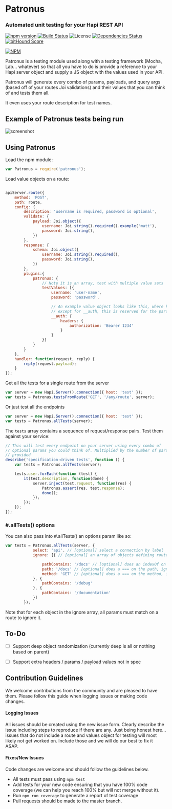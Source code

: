 # Patronus
### Automated unit testing for your Hapi REST API

[![npm version](https://badge.fury.io/js/patronus.svg)](http://badge.fury.io/js/patronus)
[![Build Status](https://travis-ci.org/appersonlabs/patronus.svg?branch=master)](https://travis-ci.org/appersonlabs/patronus)
![License](https://img.shields.io/badge/license-MIT-blue.svg)
[![Dependencies Status](https://david-dm.org/appersonlabs/patronus.svg)](https://david-dm.org/appersonlabs/patronus)
[![bitHound Score](https://www.bithound.io/github/appersonlabs/patronus/badges/score.svg)](https://www.bithound.io/github/appersonlabs/patronus)

[![NPM](https://nodei.co/npm/patronus.png?downloads=true)](https://nodei.co/npm/patronus/)

Patronus is a testing module used along with a testing framework (Mocha, Lab... whatever) so that all you have to do is provide a reference to your Hapi server object and supply a JS object with the values used in your API.

Patronus will generate every combo of params, payloads, and query args (based off of your routes Joi validations) and their values that you can think of and tests them all.

It even uses your route description for test names.

## Example of Patronus tests being run

![screenshot](https://s3.amazonaws.com/f.cl.ly/items/2o1Q1X3v1545360t3M0t/Screen%20Shot%202015-03-12%20at%201.57.58%20PM.png)

## Using Patronus

Load the npm module:

```javascript
var Patronus = require('patronus');
```

Load value objects on a route:

```javascript

apiServer.route({
    method: 'POST',
    path: route,
    config: {
        description: 'username is required, password is optional',
        validate: {
            payload: Joi.object({
                username: Joi.string().required().example('matt'),
                password: Joi.string(),
            })
        },
        response: {
            schema: Joi.object({
                username: Joi.string().required(),
                password: Joi.string(),
            })
        },
        plugins:{
            patronus: {
                // Note it is an array, test with multiple value sets
                testValues: [{
                    username: 'user-name',
                    password: 'password',

                    // An example value object looks like this, where keys are param/payload/query names
                    // except for __auth, this is reserved for the params used for authentication
                    __auth: {
                        headers: {
                            authorization: 'Bearer 1234'
                        }
                    }
                }]
            }
        }
    },
    handler: function(request, reply) {
        reply(request.payload);
    }
});

```

Get all the tests for a single route from the server
```javascript
var server = new Hapi.Server().connection({ host: 'test' });
var tests = Patronus.testsFromRoute('GET', '/any/route', server);

```


Or just test all the endpoints
```javascript
var server = new Hapi.Server().connection({ host: 'test' });
var tests = Patronus.allTests(server);

```


The `tests` array contains a sequence of request/response pairs.  Test them against your service:

```javascript
// This will test every endpoint on your server using every combo of
// optional params you could think of. Multiplied by the number of param combos you
// provided
describe('specification-driven tests', function () {
    var tests = Patronus.allTests(server);

    tests.user.forEach(function (test) {
        it(test.description, function(done) {
            server.inject(test.request, function(res) {
                Patronus.assert(res, test.response);
                done();
            });
        });
    });
});
```
### #.allTests() options
You can also pass into #.allTests() an options param like so:
```javascript
var tests = Patronus.allTests(server, {
            select: 'api', // [optional] select a connection by label
            ignore: [{ // [optional] an array of objects defining routes you dont want to test

                pathContains: '/docs' // [optional] does an indexOf on the path, ignoring matches
                path: '/docs' // [optional] does a === on the path, ignoring matches
                method: 'GET' // [optional] does a === on the method, ignoring matches
            }, {
                pathContains: '/debug'
            }, {
                pathContains: '/documentation'
            }]
        });
```
Note that for each object in the ignore array, all params must match on a route to ignore it.

## To-Do
- [ ] Support deep object randomization (currently deep is all or nothing based on parent)
- [ ] Support extra headers / params / payload values not in spec


## Contribution Guidelines
We welcome contributions from the community and are pleased to have them. Please follow this guide when logging issues or making code changes.

#### Logging Issues

All issues should be created using the new issue form. Clearly describe the issue including steps to reproduce if there are any.
Just being honest here... issues that do not include a route and values object for testing will most likely not get worked on. Include those and we will do our best to fix it ASAP.

#### Fixes/New Issues

Code changes are welcome and should follow the guidelines below.

- All tests must pass using `npm test`
- Add tests for your new code ensuring that you have 100% code coverage (we can help you reach 100% but will not merge without it).
- Run `npm run coverage` to generate a report of test coverage
- Pull requests should be made to the master branch.
